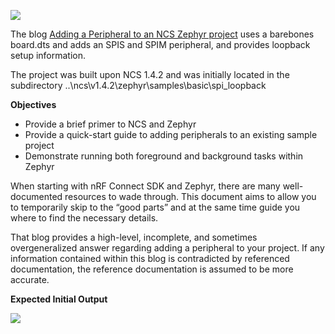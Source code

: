 
![](https://user-images.githubusercontent.com/22987307/108810162-5ac2f080-755f-11eb-88b1-3d5e50e59393.jpg)

The blog [Adding a Peripheral to an NCS Zephyr project](https://github.com/nrfconnect/sdk-zephyr/tree/main/samples/basic/threads) uses a barebones board.dts and adds an SPIS and SPIM peripheral, and provides loopback setup information.

The project was built upon NCS 1.4.2 and was initially located in the subdirectory ..\ncs\v1.4.2\zephyr\samples\basic\spi_loopback


**Objectives**
 - Provide a brief primer to NCS and Zephyr
 - Provide a quick-start guide to adding peripherals to an existing sample project
 - Demonstrate running both foreground and background tasks within Zephyr
 
When starting with nRF Connect SDK and Zephyr, there are many well-documented resources to wade through. This document aims to allow you to temporarily skip to the “good parts” and at the same time guide you where to find the necessary details.

That blog provides a high-level, incomplete, and sometimes overgeneralized answer regarding adding a peripheral to your project. If any information contained within this blog is contradicted by referenced documentation, the reference documentation is assumed to be more accurate.


**Expected Initial Output**

![](https://user-images.githubusercontent.com/22987307/108810268-9d84c880-755f-11eb-8879-bf94f0d502bf.jpg)
